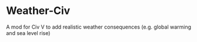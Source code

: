 Weather-Civ
===========

A mod for Civ V to add realistic weather consequences (e.g. global warming and sea level rise)